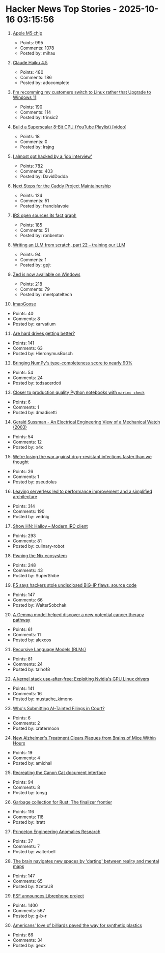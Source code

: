 # Hacker News Top Stories - 2025-10-16 03:15:56

1. [Apple M5 chip](https://www.apple.com/newsroom/2025/10/apple-unleashes-m5-the-next-big-leap-in-ai-performance-for-apple-silicon/)
   - Points: 995
   - Comments: 1078
   - Posted by: mihau

2. [Claude Haiku 4.5](https://www.anthropic.com/news/claude-haiku-4-5)
   - Points: 480
   - Comments: 186
   - Posted by: adocomplete

3. [I'm recomming my customers switch to Linux rather that Upgrade to Windows 11](https://www.scottrlarson.com/publications/publication-windows-move-towards-surveillance/)
   - Points: 190
   - Comments: 114
   - Posted by: trinsic2

4. [Build a Superscalar 8-Bit CPU (YouTube Playlist) [video]](https://www.youtube.com/watch?v=bwjMLyBU4RU&list=PLyR4neQXqQo5nPdEiMbaEJxWiy_UuyNN4&index=1)
   - Points: 18
   - Comments: 0
   - Posted by: lrsjng

5. [I almost got hacked by a 'job interview'](https://blog.daviddodda.com/how-i-almost-got-hacked-by-a-job-interview)
   - Points: 782
   - Comments: 403
   - Posted by: DavidDodda

6. [Next Steps for the Caddy Project Maintainership](https://caddy.community/t/next-steps-for-the-caddy-project-maintainership/33076)
   - Points: 124
   - Comments: 51
   - Posted by: francislavoie

7. [IRS open sources its fact graph](https://github.com/IRS-Public/fact-graph)
   - Points: 185
   - Comments: 51
   - Posted by: ronbenton

8. [Writing an LLM from scratch, part 22 – training our LLM](https://www.gilesthomas.com/2025/10/llm-from-scratch-22-finally-training-our-llm)
   - Points: 94
   - Comments: 1
   - Posted by: gpjt

9. [Zed is now available on Windows](https://zed.dev/blog/zed-for-windows-is-here)
   - Points: 218
   - Comments: 79
   - Posted by: meetpateltech

10. [ImapGoose](https://whynothugo.nl/journal/2025/10/15/introducing-imapgoose/)
   - Points: 40
   - Comments: 8
   - Posted by: xarvatium

11. [Are hard drives getting better?](https://www.backblaze.com/blog/are-hard-drives-getting-better-lets-revisit-the-bathtub-curve/)
   - Points: 141
   - Comments: 63
   - Posted by: HieronymusBosch

12. [Bringing NumPy's type-completeness score to nearly 90%](https://pyrefly.org/blog/numpy-type-completeness/)
   - Points: 54
   - Comments: 24
   - Posted by: todsacerdoti

13. [Closer to production quality Python notebooks with `marimo check`](https://marimo.io/blog/marimo-check)
   - Points: 6
   - Comments: 1
   - Posted by: dmadisetti

14. [Gerald Sussman - An Electrical Engineering View of a Mechanical Watch (2003)](https://techtv.mit.edu/videos/15895-an-electrical-engineering-view-of-a-mechanical-watch)
   - Points: 54
   - Comments: 12
   - Posted by: o4c

15. [We're losing the war against drug-resistant infections faster than we thought](https://www.npr.org/sections/goats-and-soda/2025/10/15/g-s1-93449/antibiotic-resistance-bacteria)
   - Points: 26
   - Comments: 1
   - Posted by: pseudolus

16. [Leaving serverless led to performance improvement and a simplified architecture](https://www.unkey.com/blog/serverless-exit)
   - Points: 314
   - Comments: 190
   - Posted by: vednig

17. [Show HN: Halloy – Modern IRC client](https://github.com/squidowl/halloy)
   - Points: 293
   - Comments: 81
   - Posted by: culinary-robot

18. [Pwning the Nix ecosystem](https://ptrpa.ws/nixpkgs-actions-abuse)
   - Points: 248
   - Comments: 43
   - Posted by: SuperShibe

19. [F5 says hackers stole undisclosed BIG-IP flaws, source code](https://www.bleepingcomputer.com/news/security/f5-says-hackers-stole-undisclosed-big-ip-flaws-source-code/)
   - Points: 147
   - Comments: 66
   - Posted by: WalterSobchak

20. [A Gemma model helped discover a new potential cancer therapy pathway](https://blog.google/technology/ai/google-gemma-ai-cancer-therapy-discovery/)
   - Points: 61
   - Comments: 11
   - Posted by: alexcos

21. [Recursive Language Models (RLMs)](https://alexzhang13.github.io/blog/2025/rlm/)
   - Points: 81
   - Comments: 24
   - Posted by: talhof8

22. [A kernel stack use-after-free: Exploiting Nvidia's GPU Linux drivers](https://blog.quarkslab.com/./nvidia_gpu_kernel_vmalloc_exploit.html)
   - Points: 141
   - Comments: 16
   - Posted by: mustache_kimono

23. [Who's Submitting AI-Tainted Filings in Court?](https://cyberlaw.stanford.edu/whos-submitting-ai-tainted-filings-in-court/)
   - Points: 6
   - Comments: 2
   - Posted by: cratermoon

24. [New Alzheimer's Treatment Clears Plaques from Brains of Mice Within Hours](https://www.sciencealert.com/new-alzheimers-treatment-clears-plaques-from-brains-of-mice-within-hours)
   - Points: 19
   - Comments: 4
   - Posted by: amichail

25. [Recreating the Canon Cat document interface](https://lab.alexanderobenauer.com/updates/the-jasper-report)
   - Points: 94
   - Comments: 8
   - Posted by: tonyg

26. [Garbage collection for Rust: The finalizer frontier](https://soft-dev.org/pubs/html/hughes_tratt__garbage_collection_for_rust_the_finalizer_frontier/)
   - Points: 116
   - Comments: 118
   - Posted by: ltratt

27. [Princeton Engineering Anomalies Research](https://pearlab.icrl.org/)
   - Points: 37
   - Comments: 7
   - Posted by: walterbell

28. [The brain navigates new spaces by 'darting' between reality and mental maps](https://medicine.yale.edu/news-article/brain-navigates-new-spaces-by-flickering-between-reality-and-old-mental-maps/)
   - Points: 147
   - Comments: 65
   - Posted by: XzetaU8

29. [FSF announces Librephone project](https://www.fsf.org/news/librephone-project)
   - Points: 1400
   - Comments: 567
   - Posted by: g-b-r

30. [Americans' love of billiards paved the way for synthetic plastics](https://invention.si.edu/invention-stories/imitation-ivory-and-power-play)
   - Points: 66
   - Comments: 34
   - Posted by: geox

